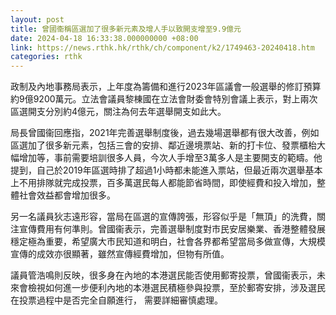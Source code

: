 ```yaml
---
layout: post
title: 曾國衞稱區選加了很多新元素及增人手以致開支增至9.9億元
date: 2024-04-18 16:33:38.000000000 +08:00
link: https://news.rthk.hk/rthk/ch/component/k2/1749463-20240418.htm
categories: rthk
---
```


政制及內地事務局表示，上年度為籌備和進行2023年區議會一般選舉的修訂預算約9億9200萬元。立法會議員黎棟國在立法會財委會特別會議上表示，對上兩次區選開支分別約4億元，關注為何去年選舉開支如此大。

局長曾國衞回應指，2021年完善選舉制度後，過去幾場選舉都有很大改善，例如區選加了很多新元素，包括三會的安排、鄰近邊境票站、新的打卡位、發票櫃枱大幅增加等，事前需要培訓很多人員，今次人手增至3萬多人是主要開支的範疇。他提到，自己於2019年區選時排了超過1小時都未能進入票站，但最近兩次選舉基本上不用排隊就完成投票，百多萬選民每人都能節省時間，即使經費和投入增加，整體社會效益都會增加很多。

另一名議員狄志遠形容，當局在區選的宣傳誇張，形容似乎是「無頂」的洗費，關注宣傳費用有何準則。曾國衞表示，完善選舉制度對市民安居樂業、香港整體發展穩定極為重要，希望廣大市民知道和明白，社會各界都希望當局多做宣傳，大規模宣傳的成效亦很顯著，雖然宣傳經費增加，但物有所值。

議員管浩鳴則反映，很多身在內地的本港選民能否使用郵寄投票，曾國衞表示，未來會檢視如何進一步便利內地的本港選民積極參與投票，至於郵寄安排，涉及選民在投票過程中是否完全自願進行， 需要詳細審慎處理。
